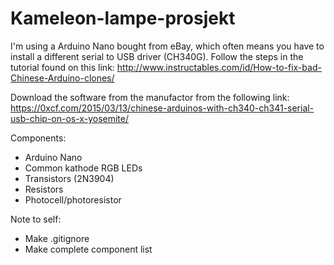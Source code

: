 # Kameleon-lampe-prosjekt
I'm using a Arduino Nano bought from eBay, which often means you have to install a different serial to USB driver (CH340G). Follow the steps in the tutorial found on this link: 
http://www.instructables.com/id/How-to-fix-bad-Chinese-Arduino-clones/

Download the software from the manufactor from the following link:
https://0xcf.com/2015/03/13/chinese-arduinos-with-ch340-ch341-serial-usb-chip-on-os-x-yosemite/

Components:
- Arduino Nano
- Common kathode RGB LEDs
- Transistors (2N3904)
- Resistors
- Photocell/photoresistor

Note to self:
- Make .gitignore
- Make complete component list
